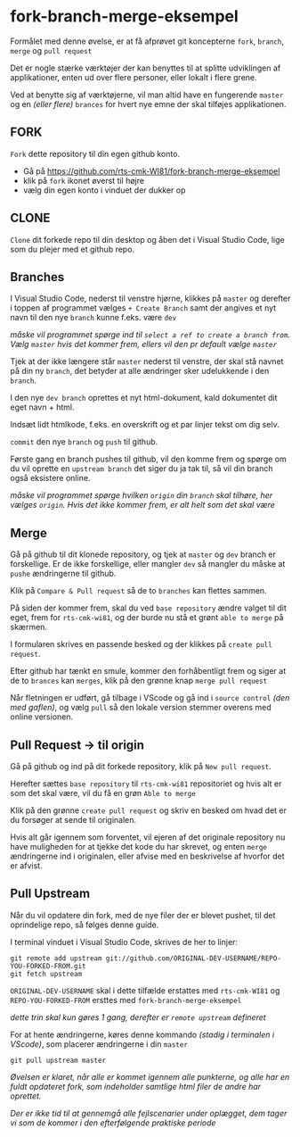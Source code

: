 # fork-branch-merge-eksempel

Formålet med denne øvelse, er at få afprøvet git koncepterne `fork`, `branch`, `merge` og `pull request`

Det er nogle stærke værktøjer der kan benyttes til at splitte udviklingen af applikationer, enten ud over flere personer, eller lokalt i flere grene. 

Ved at benytte sig af værktøjerne, vil man altid have en fungerende `master` og en *(eller flere)* `brances` for hvert nye emne der skal tilføjes applikationen.


## FORK
`Fork` dette repository til din egen github konto.

* Gå på https://github.com/rts-cmk-WI81/fork-branch-merge-eksempel
* klik på `fork` ikonet øverst til højre
* vælg din egen konto i vinduet der dukker op

## CLONE
`Clone` dit forkede repo til din desktop og åben det i Visual Studio Code, lige som du plejer med et github repo.


## Branches 
I Visual Studio Code, nederst til venstre hjørne, klikkes på `master` og derefter i toppen af programmet vælges `+ Create Branch` samt der angives et nyt navn til den nye `branch` kunne f.eks. være `dev` 

*måske vil programmet spørge ind til `select a ref to create a branch from`.  Vælg `master` hvis det kommer frem, ellers vil den pr default vælge `master`*

Tjek at der ikke længere står `master` nederst til venstre, der skal stå navnet på din ny `branch`, det betyder at alle ændringer sker udelukkende i den `branch`.

I den nye `dev branch` oprettes et nyt html-dokument, kald dokumentet dit eget navn + html.

Indsæt lidt htmlkode, f.eks. en overskrift og et par linjer tekst om dig selv.

`commit` den nye `branch` og `push` til github. 

Første gang en branch pushes til github, vil den komme frem og spørge om du vil oprette en `upstream branch` det siger du ja tak til, så vil din branch også eksistere online.

*måske vil programmet spørge hvilken `origin` din `branch` skal tilhøre, her vælges `origin`. Hvis det ikke kommer frem, er alt helt som det skal være* 


## Merge
Gå på github til dit klonede repository, og tjek at `master` og `dev` branch er forskellige. Er de ikke forskellige, eller mangler `dev` så mangler du måske at `pushe` ændringerne til github. 

Klik på `Compare & Pull request` så de to `branches` kan flettes sammen.

På siden der kommer frem, skal du ved `base repository` ændre valget til dit eget, frem for `rts-cmk-wi81`, og der burde nu stå et grønt `able to merge` på skærmen.

I formularen skrives en passende besked og der klikkes på `create pull request`.

Efter github har tænkt en smule, kommer den forhåbentligt frem og siger at de to `brances` kan `merges`, klik på den grønne knap `merge pull request`



Når fletningen er udført, gå tilbage i VScode og gå ind i `source control` *(den med gaflen)*, og vælg `pull` så den lokale version stemmer overens med online versionen.

## Pull Request -> til origin

Gå på github og ind på dit forkede repository, klik på `New pull request`.

Herefter sættes `base repository` til `rts-cmk-wi81` repositoriet og hvis alt er som det skal være, vil du få en grøn `Able to merge`

Klik på den grønne `create pull request` og skriv en besked om hvad det er du forsøger at sende til originalen.

Hvis alt går igennem som forventet, vil ejeren af det originale repository nu have muligheden for at tjekke det kode du har skrevet, og enten `merge` ændringerne ind i originalen, eller afvise med en beskrivelse af hvorfor det er afvist.


## Pull Upstream

Når du vil opdatere din fork, med de nye filer der er blevet pushet, til det oprindelige repo, så følges denne guide.

I terminal vinduet i Visual Studio Code, skrives de her to linjer:

```
git remote add upstream git://github.com/ORIGINAL-DEV-USERNAME/REPO-YOU-FORKED-FROM.git
git fetch upstream
```

`ORIGINAL-DEV-USERNAME` skal i dette tilfælde erstattes med `rts-cmk-WI81` og
`REPO-YOU-FORKED-FROM` ersttes med `fork-branch-merge-eksempel`

*dette trin skal kun gøres 1 gang, derefter er `remote upstream` defineret* 


For at hente ændringerne, køres denne kommando *(stadig i terminalen i VScode)*, som placerer ændringerne i din `master`
```
git pull upstream master
```

*Øvelsen er klaret, når alle er kommet igennem alle punkterne, og alle har en fuldt opdateret fork, som indeholder samtlige html filer de andre har oprettet.*


*Der er ikke tid til at gennemgå alle fejlscenarier under oplægget, dem tager vi som de kommer i den efterfølgende praktiske periode* 

